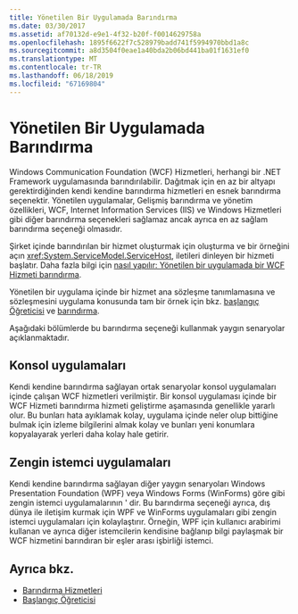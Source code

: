 ```yaml
---
title: Yönetilen Bir Uygulamada Barındırma
ms.date: 03/30/2017
ms.assetid: af70132d-e9e1-4f32-b20f-f0014629758a
ms.openlocfilehash: 1895f6622f7c528979badd741f5994970bbd1a8c
ms.sourcegitcommit: a8d3504f0eae1a40bda2b06bd441ba01f1631ef0
ms.translationtype: MT
ms.contentlocale: tr-TR
ms.lasthandoff: 06/18/2019
ms.locfileid: "67169804"
---
```

# <a name="hosting-in-a-managed-application"></a>Yönetilen Bir Uygulamada Barındırma
Windows Communication Foundation (WCF) Hizmetleri, herhangi bir .NET Framework uygulamasında barındırılabilir. Dağıtmak için en az bir altyapı gerektirdiğinden kendi kendine barındırma hizmetleri en esnek barındırma seçenektir. Yönetilen uygulamalar, Gelişmiş barındırma ve yönetim özellikleri, WCF, Internet Information Services (IIS) ve Windows Hizmetleri gibi diğer barındırma seçenekleri sağlamaz ancak ayrıca en az sağlam barındırma seçeneği olmasıdır.  
  
 Şirket içinde barındırılan bir hizmet oluşturmak için oluşturma ve bir örneğini açın <xref:System.ServiceModel.ServiceHost>, iletileri dinleyen bir hizmeti başlatır. Daha fazla bilgi için [nasıl yapılır: Yönetilen bir uygulamada bir WCF Hizmeti barındırma](../../../../docs/framework/wcf/how-to-host-a-wcf-service-in-a-managed-application.md).  
  
 Yönetilen bir uygulama içinde bir hizmet ana sözleşme tanımlamasına ve sözleşmesini uygulama konusunda tam bir örnek için bkz. [başlangıç Öğreticisi](../../../../docs/framework/wcf/getting-started-tutorial.md) ve [barındırma](../../../../docs/framework/wcf/samples/self-host.md).  
  
 Aşağıdaki bölümlerde bu barındırma seçeneği kullanmak yaygın senaryolar açıklanmaktadır.  
  
## <a name="console-applications"></a>Konsol uygulamaları  
 Kendi kendine barındırma sağlayan ortak senaryolar konsol uygulamaları içinde çalışan WCF hizmetleri verilmiştir. Bir konsol uygulaması içinde bir WCF Hizmeti barındırma hizmeti geliştirme aşamasında genellikle yararlı olur. Bu bunları hata ayıklamak kolay, uygulama içinde neler olup bittiğine bulmak için izleme bilgilerini almak kolay ve bunları yeni konumlara kopyalayarak yerleri daha kolay hale getirir.  
  
## <a name="rich-client-applications"></a>Zengin istemci uygulamaları  
 Kendi kendine barındırma sağlayan diğer yaygın senaryoları Windows Presentation Foundation (WPF) veya Windows Forms (WinForms) göre gibi zengin istemci uygulamalarının ' dir. Bu barındırma seçeneği ayrıca, dış dünya ile iletişim kurmak için WPF ve WinForms uygulamaları gibi zengin istemci uygulamaları için kolaylaştırır. Örneğin, WPF için kullanıcı arabirimi kullanan ve ayrıca diğer istemcilerin kendisine bağlanıp bilgi paylaşmak bir WCF hizmetini barındıran bir eşler arası işbirliği istemci.  
  
## <a name="see-also"></a>Ayrıca bkz.

- [Barındırma Hizmetleri](../../../../docs/framework/wcf/hosting-services.md)
- [Başlangıç Öğreticisi](../../../../docs/framework/wcf/getting-started-tutorial.md)
